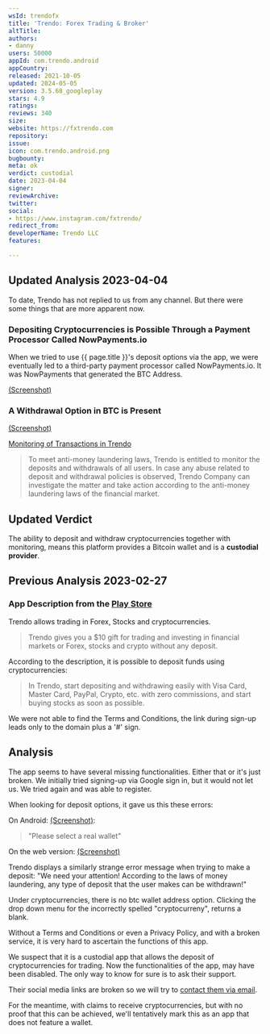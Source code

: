 ```yaml
---
wsId: trendofx
title: 'Trendo: Forex Trading & Broker'
altTitle: 
authors:
- danny
users: 50000
appId: com.trendo.android
appCountry: 
released: 2021-10-05
updated: 2024-05-05
version: 3.5.68_googleplay
stars: 4.9
ratings: 
reviews: 340
size: 
website: https://fxtrendo.com
repository: 
issue: 
icon: com.trendo.android.png
bugbounty: 
meta: ok
verdict: custodial
date: 2023-04-04
signer: 
reviewArchive: 
twitter: 
social:
- https://www.instagram.com/fxtrendo/
redirect_from: 
developerName: Trendo LLC
features: 

---
```


## Updated Analysis 2023-04-04 

To date, Trendo has not replied to us from any channel. But there were some things that are more apparent now. 

### Depositing Cryptocurrencies is Possible Through a Payment Processor Called NowPayments.io

When we tried to use {{ page.title }}'s deposit options via the app, we were eventually led to a third-party payment processor called NowPayments.io. It was NowPayments that generated the BTC Address. 

[(Screenshot)](https://twitter.com/BitcoinWalletz/status/1643194854762217473)

### A Withdrawal Option in BTC is Present 

[(Screenshot)](https://twitter.com/BitcoinWalletz/status/1643203463483133952)

[Monitoring of Transactions in Trendo](https://fxtrendo.com/transactions)

> To meet anti-money laundering laws, Trendo is entitled to monitor the deposits and withdrawals of all users. In case any abuse related to deposit and withdrawal policies is observed, Trendo Company can investigate the matter and take action according to the anti-money laundering laws of the financial market.

## Updated Verdict 

The ability to deposit and withdraw cryptocurrencies together with monitoring, means this platform provides a Bitcoin wallet and is a **custodial provider**.  

## Previous Analysis 2023-02-27

### App Description from the [Play Store](https://play.google.com/store/apps/details?id=com.trendo.android)

Trendo allows trading in Forex, Stocks and cryptocurrencies. 

> Trendo gives you a $10 gift for trading and investing in financial markets or Forex, stocks and crypto without any deposit.

According to the description, it is possible to deposit funds using cryptocurrencies:

> In Trendo, start depositing and withdrawing easily with Visa Card, Master Card, PayPal, Crypto, etc. with zero commissions, and start buying stocks as soon as possible.

We were not able to find the Terms and Conditions, the link during sign-up leads only to the domain plus a '#' sign.

## Analysis 

The app seems to have several missing functionalities. Either that or it's just broken. We initially tried signing-up via Google sign in, but it would not let us. We tried again and was able to register. 

When looking for deposit options, it gave us this these errors: 

On Android: [(Screenshot)](https://twitter.com/BitcoinWalletz/status/1630128187752730630): 

> "Please select a real wallet"

On the web version: [(Screenshot)](https://twitter.com/BitcoinWalletz/status/1630128249522245632) 

Trendo displays a similarly strange error message when trying to make a deposit: "We need your attention!
According to the laws of money laundering, any type of deposit that the user makes can be withdrawn!"

Under cryptocurrencies, there is no btc wallet address option. Clicking the drop down menu for the incorrectly spelled "cryptocurreny", returns a blank. 

Without a Terms and Conditions or even a Privacy Policy, and with a broken service, it is very hard to ascertain the functions of this app. 

We suspect that it is a custodial app that allows the deposit of cryptocurrencies for trading. Now the functionalities of the app, may have been disabled. The only way to know for sure is to ask their support. 

Their social media links are broken so we will try to [contact them via email](https://twitter.com/BitcoinWalletz/status/1630135184258465793).

For the meantime, with claims to receive cryptocurrencies, but with no proof that this can be achieved, we'll tentatively mark this as an app that does not feature a wallet. 
